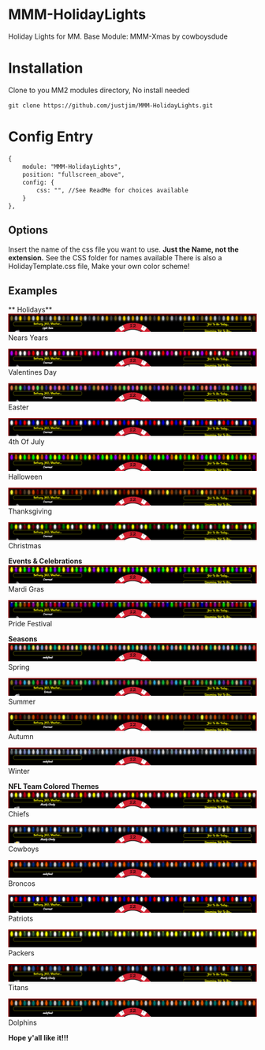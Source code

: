 # MMM-HolidayLights
Holiday Lights for MM. Base Module: MMM-Xmas by cowboysdude

# Installation
  
Clone to you MM2 modules directory, No install needed

	git clone https://github.com/justjim/MMM-HolidayLights.git
     
# Config Entry

	{
		module: "MMM-HolidayLights",
		position: "fullscreen_above",
		config: {
			css: "", //See ReadMe for choices available
		}
	},

## Options

Insert the name of the css file you want to use. **Just the Name, not the extension.**
See the CSS folder for names available
There is also a HolidayTemplate.css file, Make your own color scheme!

## Examples

** Holidays**
![](images/NewYears.png)
Nears Years

![](images/Valentine.png)
Valentines Day

![](images/Easter.png)
Easter

![](images/FourthOfJuly.png)
4th Of July

![](images/Halloween.png)
Halloween

![](images/Thanksgiving.png)
Thanksgiving

![](images/Christmas.png)
Christmas


**Events & Celebrations**
![](images/MardiGras.png)
Mardi Gras

![](images/Pride.png)
Pride Festival

**Seasons**
![](images/Spring.png)
Spring

![](images/Summer.png)
Summer

![](images/Autumn.png)
Autumn

![](images/Winter.png)
Winter


**NFL Team Colored Themes**
![](images/Chiefs.png)
Chiefs

![](images/Cowboys.png)
Cowboys

![](images/Broncos.png)
Broncos

![](images/Patriots.png)
Patriots

![](images/Packers.png)
Packers

![](images/Titans.png)
Titans

![](images/Dolphins.png)
Dolphins

     
**Hope y'all like it!!!**
